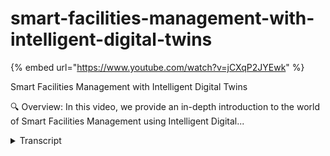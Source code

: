 # smart-facilities-management-with-intelligent-digital-twins
{% embed url="https://www.youtube.com/watch?v=jCXqP2JYEwk" %}



Smart Facilities Management with Intelligent Digital Twins

🔍 Overview:
In this video, we provide an in-depth introduction to the world of Smart Facilities Management using Intelligent Digital...
<details>
<summary>Transcript</summary>Smart Facilities Management with Intelligent Digital Twins

🔍 Overview:
In this video, we provide an in-depth introduction to the world of Smart Facilities Management using Intelligent Digital...
this is just a quick introduction to

Smart facilities management using

intelligent digital Twins and it will

give you a common operating picture that

puts you in control

when we talk to

asset managers and Facility Owners we

hear some of the challenges that they

see is really around asset monitoring

prioritizing repairs budget constraints

emergencies and unplanned events

trying to coordinate with other

departments vandalism public misuse

Regulatory Compliance technology

integration vendor and contract

management

public engagement and and feedback staff

training and management and also

environmental concerns so quite a

complex set of challenges that

facilities managers are trying to

address and digital twins help in some

way to address some of this so some of

the typical applications or use cases

and these are this is just a few

examples

that digital twins are being applied to

in facilities management is really

around predictive maintenance for

infrastructure helping with asset

monitoring and prioritizing repairs

having sensors there it can predict when

assets May Fail and it can use all sorts

of algorithms and things like that we'll

we'll dive a little bit deeper into it

and I'll show you some examples of how

it does it

another application area or use cases

around resource optimization and

budgeting really helping with budget

constraints which quite often is one of

the bigger challenges for facilities

compared to other Industries

we also deal quite often with things

like Disaster Response and recovery from

that so knowing when certain certain

events and emergencies unplanned events

happen and what can be done

even with that operations intelligence

real-time intelligence getting that

common operating picture knowing what to

do next

the other key challenge that we that we

address with digital twins is

integration to other external systems

and quite often there's a whole bunch of

departments in different silos they're

done really well work well together and

it's one of the benefits that a digital

twin can bring is being able to

integrate that so for example of a

rainwater main breaks always predicted

to to to break then that information can

be relayed to things like traffic and

traffic Management systems and other

applications and and systems that are in

the organization

and quite often the influence of the

public and trying to keep them involved

as well as updated is one of the key use

cases that again is slightly different

in Facilities Management to what we see

in some of the other Industries now

this is all around very specific use

cases and if we come from a controller

automation engineering background

you should be familiar with this ISO 95

model which is kind of the Purdue model

or how we control have controllers and

things in the plant and throughout our

our facilities and how that rolls up

into skyde systems and the different

Management Systems so those are

typically referred to as

distributed control systems and

Facilities Management they vary

depending on what the type of

infrastructure it is that you are trying

to manage so if you go to pump water

filtration plants pumping stations more

sophisticated than what you find in some

of the

recreational Services areas like parks

and some of the others but what we've

done is we've taken that same picture

and kind of flipped it over and said so

what what does a digital twin provide

for you if you've got a distributed

um control system on the one hand this

gives you a distributed intelligence

system by using all of these different

use cases and that's the main difference

between having a digital twin and just

have for those previous few use cases

that I showed just have some point

solutions that that work in isolation

what you can now do is at your

facilities level at the at the plant

level you can have multiple different

use cases

and again we'll touch on on some of them

I'll show you examples of that but we

can start rolling them up integrating a

more compa

composite one that gives us a better

tactical view so this might be

operational at the lower level getting

to a more of a tactical view at the next

level

and then being able to bring in business

logic business rules

and models at a

at a higher level which will give us the

ability to create this control tower now

if we combine the two we actually get a

new level a strategic level and that's

the common operating picture or this

executive control tower that gives us

the opportunity to to make better

decisions even though at level one where

the digital twin operate its use case is

still very specific like we saw in the

previous example where or the the

previous slide where we it's

specifically around certain asset

maintenance or event response or those

but it's the combination of being able

to bring all of that together it's a

real benefit of the digital twin

and now you also have some levers that

you can pull depending on budget States

or some other uh

operational or strategic levers that you

may have you can change some of the

business rules and that will influence

how these digital Twins then behave so

can we spend more money on predictive

maintenance

what is the situation with our staffing

in terms of resources and and that kind

of thing

so this is the real opportunity with

digital twins being able to create this

common operating picture by stringing

together or building it up from multiple

different use cases so the core Focus

for Us is around the use case and the

way that we like to do this in practice

how do we actually build this is to

create this common operating picture

you've got the assets on the left hand

side and then we have this capability

which we call data stream designer that

can suck information from multiple

different systems

and it can transform it it can apply

some analytics to it and we can then

create some actions coming out of that

we can also bring in things like AI into

this and I'll be showing you some

examples of what this looks like in an

actual application

um for predictive maintenance

you don't always have to have the AI

side of it sometimes we just have

engineering calculations thresholds

those kind of things more condition

monitoring but as we move to predictive

maintenance and predictive use cases

predictive operations

we start bringing in more AI

the XM Pro app designer is the third

element so this is the visualization and

this visualization is not there to

replace existing 3D GIS models or Point

scans and things that we've done or

Bim models or that it is really taking

those and actually using some of those

user interfaces like Gia systems and

putting the contextual information

around it with the recommendations which

is the next step that's actually what

you really want to in certain events

occur or likely to occur

you want to create a recommendation for

someone to do something it might be to

investigate it it might be to repair it

it might be to

discard it it doesn't matter what it

what the what the outcome is different

scenarios will have different outcomes

but how can we make sure that we have

consistency around what the recommended

action is so that we can Empower people

processes and provide some automation

around this as we go forward

around certain areas or outcomes in our

operations

a little bit more sophisticated version

of the same common number writing

pictures I've got all of these things on

the left hand side senses I've got all

of these systems inside my organization

and I'm trying to get the response done

with people processes and automation

and what we do we have this

user interface where we can in a visual

way build the data streams again get

data from multiple different systems

apply analytics to it provide context to

it so not only do I can I bring in

sensor data but I can bring in

maintenance records I can bring in

weather data I can bring in all sorts of

data and build a for my specific problem

a a data stream that will feed and give

me the the information that I need

to create a common operating picture and

in this common operating picture you can

see at the operational level at the

bottom the Tactical level which is the

planning level and the Strategic level

everyone's looking at the same data but

through a different lens for different

reasons for different things that I want

to see at the top it's more kpis

at the middle level it's more on

planning when we have when do we have

multiple things

in the workshop at the same time and

we're over capacity so we can't actually

deal with that and at the bottom you

know looking at the actual facility and

while I'm there what's happening

um do it but it's all the same data and

this is what we call event intelligence

and now when certain events occur

based on the real-time data

we can turn that into operations

intelligence for for the decision

support and if we combine that with

recommendations which is a key element

of our solution

through our recommendation manager and

recommendation rules

that can also bring in from other alarms

and alerts and things that you may have

in the organization but at this at the

highest level and at the lowest level it

all works the same and you can combine

all sorts of different systems to create

a set of recommendation rules and I'll

be showing you what that looks like

it enables you to empower the smartest

people in your business to pull the

levers as I mentioned earlier

it will reduce the risk of being

blindsided by key business events that

are happening or likely to happen and it

also improves the accountability because

you now create a feedback loop a closed

loop feedback system

so that you have the visibility around

you know always getting better are we

closing the work orders you know

is the facility running better so you

can create those closed loop monitoring

capability that also improves the

accountability for that

as you can see we've got some elements

in terms of what is in excellent Pro

um so we call that our intelligent

digital twin Suite consists of four

different areas the data stream designer

AI the app designer and the

recommendation manager and before we go

into that I'd like to highlight uh

something that we quite often see when

we talk about digital twins people just

see the visualization part they see this

really nice

digital twin user experience that has

got dashboards it's got bi it's got 3D

it's got IR VR all sorts of really nice

looking visual interaction the challenge

with that is uh

that that is just the visualization

like this Iceberg the real challenge 80

of the work sit below the surface and

that is where you need to make sure that

it's safe secure reliable that it's

trustworthy you need to be able to

integrate all these different systems

and then Wrangle that data provide

analytics over that being able to bring

in things like AI that it's not just

Standalone but it's that it's baked into

the business process and then creating

these recommendations that can run on

top of that that is all the things that

are required to actually build a

successful digital twin at the end of

the day it's not just about the user

interface that sits at the top

and what we're starting to see in some

instances we don't even need a user

interface because we can automate the

whole process

for those tedious things that you

actually don't want a human to

to get involved with so what I'll be

doing next is taking you through an

example we'll just take the predictive

maintenance for infrastructure

and looking at a facility management

um

application at a very high level in

terms of how we how we address that

specific challenge now for us from a

smart Asset Management point of view it

is really how do we connect to the data

how do we provide the recommendations

and alerts for the planning team so be

able to to plan work then actually

create the work orders work requests

into the backend systems that you may

already have

and um

augment that with additional information

so that it's not just this things like

safety information additional context

operational information that you can

actually pass on to that work ordering

request to make it more rich and then

also checking or verifying that the work

has been done so for us that's the

closed loop process that we like to

follow around smartassive management

and in terms of use cases for facilities

management we see applications around

condition monitoring prescriptive

maintenance predictive maintenance

machine intelligence this is where we're

getting to move the real-time

operational side of things or autonomous

operations

and from a talk from a technology aspect

it uses things what we call composable

so we can make reusable blocks so we

don't have to build it every single time

make some really smart integration

automate some of the business process

areas of that and we try to do all of

this in a no code application

development which environment which I'll

show you so that you don't have to code

the stuff

and lastly the real objective of this is

that you can

reduce downtime increase the asset life

and the cost that you have around it but

we also see more and more that there's

emphasis on the ESG side of things the

environmental societal and government uh

the the the the governance requirements

so that is the objective of of using

digital twins to help you with smart

Asset Management now before we go into

the example and also just take a a brief

minute to explain how we often see the

journey happens because

you may have so many different things

that you could potentially do and one of

the approaches is to look at from a

for the predictive maintenance condition

monitoring prescriptive maintenance type

use cases is to go and look at or

analyze who are The Bad actors and what

percentage of impact do they have so you

can see the size of the block they

represent that I can also then look for

a certain bad actor maybe say it's in

the pump stations and certain

centrifugal pumps I can look at the type

of failure modes that they have you know

the bearing failure see all failures

um whatever it may be and then for those

failure modes trying to understand what

the root causes are

and the reason why that why we want to

have the root cause is that we know what

to look for so what are the lead

indicators that tell us something is

causing so which will cause a certain

failure and that results in the bad

actor

so now that we understand what the root

causes are and what and the the this is

really the bread and butter of a lot of

Maintenance organizations that we have

right or the the work that we see being

done right now

so understanding what the root causes

are

and then look for what are the lead

indicators for that root cause so is it

the is it the the

plan maintenance history the tonnage the

motor arms the vibration the flow the

whatever the lead indicators are and

that from what systems do we need to

bring them so that we can create these

rules either rule-based AI based

the person who's been there 30 years and

also applying some engineering

calculations because most of the things

that we do still subscribe to the lower

laws of physics so we can use our

engineering calculations to do that so

that's just some other approach that we

take but to get back to how the software

worked led me jump in and briefly show

you so I'm going to start with with

again with this picture we have the data

stream designer

um and that gives us the ability to

embed AI as well the visualization

aspect is in the app designer and we

have the recommendation manager that

drives it I will start with the app

designer number three the the user

interface so if you recall our

tip of the iceberg I'll start with the

application designer show you what the

what or how we

the the the the the the information the

interaction and then I'll show you

behind the scenes below the water line

how we do this
</details>